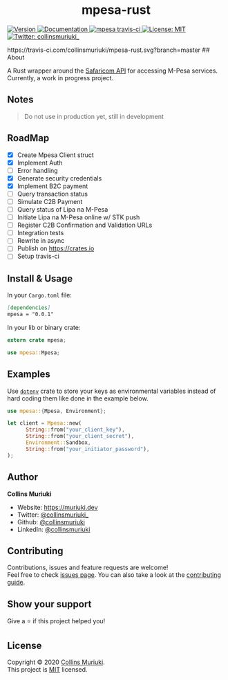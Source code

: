 <h1 align="center">mpesa-rust</h1>
<p>
   <a href="https://crates.io/crates/mpesa" target="_blank">
     <img alt="Version" src="https://img.shields.io/crates/v/mpesa" />
   </a>
  <a href="https://docs.rs/macroz/0.0.1/mpesa/" target="_blank">
    <img alt="Documentation" src="https://img.shields.io/badge/documentation-yes-brightgreen.svg" />
  </a>
  <a href="https://travis-ci.com/collinsmuriuki/mpesa-rust" target="_blank">
      <img alt="mpesa travis-ci" src="https://travis-ci.com/collinsmuriuki/mpesa-rust.svg?branch=master" />
   </a>
  <a href="LICENSE" target="_blank">
    <img alt="License: MIT" src="https://img.shields.io/badge/License-MIT-yellow.svg" />
  </a>
  <a href="https://twitter.com/collinsmuriuki_" target="_blank">
    <img alt="Twitter: collinsmuriuki_" src="https://img.shields.io/twitter/follow/collinsmuriuki_.svg?style=social" />
  </a>
</p>
https://travis-ci.com/collinsmuriuki/mpesa-rust.svg?branch=master
## About

A Rust wrapper around the [Safaricom API](https://developer.safaricom.co.ke/docs?shell#introduction) for accessing M-Pesa services.
Currently, a work in progress project.

## Notes
> Do not use in production yet, still in development

## RoadMap

- [x] Create Mpesa Client struct
- [x] Implement Auth
- [ ] Error handling
- [x] Generate security credentials
- [x] Implement B2C payment
- [ ] Query transaction status
- [ ] Simulate C2B Payment
- [ ] Query status of Lipa na M-Pesa
- [ ] Initiate Lipa na M-Pesa online w/ STK push
- [ ] Register C2B Confirmation and Validation URLs
- [ ] Integration tests
- [ ] Rewrite in async
- [ ] Publish on https://crates.io
- [ ] Setup travis-ci

## Install & Usage
In your `Cargo.toml` file:

```md
[dependencies]
mpesa = "0.0.1"
```

In your lib or binary crate:
```rs
extern crate mpesa;

use mpesa::Mpesa;
```

## Examples

Use [`dotenv`](https://docs.rs/dotenv/0.15.0/dotenv/fn.dotenv.html) crate to store your keys as environmental variables instead of hard coding them like done in the example below.

```rs
use mpesa::{Mpesa, Environment};

let client = Mpesa::new(
      String::from("your_client_key"),
      String::from("your_client_secret"),
      Environment::Sandbox,
      String::from("your_initiator_password"),
);
```

## Author

**Collins Muriuki**

* Website: https://muriuki.dev
* Twitter: [@collinsmuriuki\_](https://twitter.com/collinsmuriuki_)
* Github: [@collinsmuriuki](https://github.com/collinsmuriuki)
* LinkedIn: [@collinsmuriuki](https://linkedin.com/in/collinsmuriuki)

## Contributing

Contributions, issues and feature requests are welcome!<br />Feel free to check [issues page](https://github.com/collinsmuriuki/mpesa-rust/issues). You can also take a look at the [contributing guide](CONTRIBUTING.md).

## Show your support

Give a ⭐️ if this project helped you!

## License

Copyright © 2020 [Collins Muriuki](https://github.com/collinsmuriuki).<br />
This project is [MIT](LICENSE) licensed.